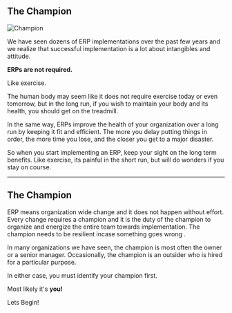 ## The Champion

![Champion](https://docs.erpnext.com/files/implementation-image.png)

We have seen dozens of ERP implementations over the past few years and we realize that successful implementation is a lot about intangibles and attitude.

**ERPs are not required.**

Like exercise.

The human body may seem like it does not require exercise today or even tomorrow, but in the long run, if you wish to maintain your body and its health, you should get on the treadmill.

In the same way, ERPs improve the health of your organization over a long run by keeping it fit and efficient. The more you delay putting things in order, the more time you lose, and the closer you get to a major disaster.

So when you start implementing an ERP, keep your sight on the long term benefits. Like exercise, its painful in the short run, but will do wonders if you stay on course.

* * *

## The Champion

ERP means organization wide change and it does not happen without effort. Every change requires a champion and it is the duty of the champion to organize and energize the entire team towards implementation. The champion needs to be resilient incase something goes wrong .

In many organizations we have seen, the champion is most often the owner or a senior manager. Occasionally, the champion is an outsider who is hired for a particular purpose.

In either case, you must identify your champion first.

Most likely it's **you!**

Lets Begin!